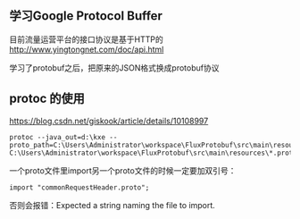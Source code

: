 ## 学习Google Protocol Buffer
目前流量运营平台的接口协议是基于HTTP的<http://www.yingtongnet.com/doc/api.html>

学习了protobuf之后，把原来的JSON格式换成protobuf协议
## protoc 的使用
<https://blog.csdn.net/giskook/article/details/10108997>

```
protoc --java_out=d:\kxe --proto_path=C:\Users\Administrator\workspace\FluxProtobuf\src\main\resources C:\Users\Administrator\workspace\FluxProtobuf\src\main\resources\*.proto
```

一个proto文件里import另一个proto文件的时候一定要加双引号：

```
import "commonRequestHeader.proto";
```

否则会报错：Expected a string naming the file to import.

